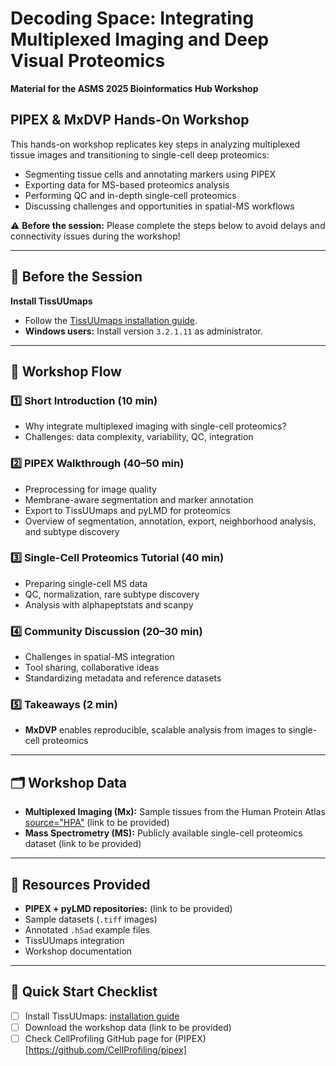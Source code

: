 
# Decoding Space: Integrating Multiplexed Imaging and Deep Visual Proteomics  
**Material for the ASMS 2025 Bioinformatics Hub Workshop**  


## PIPEX & MxDVP Hands-On Workshop  
This hands-on workshop replicates key steps in analyzing multiplexed tissue images and transitioning to single-cell deep proteomics:  
- Segmenting tissue cells and annotating markers using PIPEX  
- Exporting data for MS-based proteomics analysis  
- Performing QC and in-depth single-cell proteomics  
- Discussing challenges and opportunities in spatial-MS workflows  

⚠️ **Before the session:** Please complete the steps below to avoid delays and connectivity issues during the workshop!  

---

## 🔎 Before the Session  
**Install TissUUmaps**  
- Follow the [TissUUmaps installation guide](https://tissuumaps.github.io/installation/).  
- **Windows users:** Install version `3.2.1.11` as administrator.  

---

## 📝 Workshop Flow  
### 1️⃣ Short Introduction (10 min)  
- Why integrate multiplexed imaging with single-cell proteomics?  
- Challenges: data complexity, variability, QC, integration  

### 2️⃣ PIPEX Walkthrough (40–50 min)  
- Preprocessing for image quality  
- Membrane-aware segmentation and marker annotation  
- Export to TissUUmaps and pyLMD for proteomics  
- Overview of segmentation, annotation, export, neighborhood analysis, and subtype discovery  

### 3️⃣ Single-Cell Proteomics Tutorial (40 min)  
- Preparing single-cell MS data  
- QC, normalization, rare subtype discovery  
- Analysis with alphapeptstats and scanpy  

### 4️⃣ Community Discussion (20–30 min)  
- Challenges in spatial-MS integration  
- Tool sharing, collaborative ideas  
- Standardizing metadata and reference datasets  

### 5️⃣ Takeaways (2 min)  
- **MxDVP** enables reproducible, scalable analysis from images to single-cell proteomics  

---

## 🗂 Workshop Data  
- **Multiplexed Imaging (Mx):** Sample tissues from the Human Protein Atlas [source="HPA"](https://www.proteinatlas.org/) (link to be provided)  
- **Mass Spectrometry (MS):** Publicly available single-cell proteomics dataset (link to be provided)  

---

## 🔗 Resources Provided  
- **PIPEX + pyLMD repositories:** (link to be provided)  
- Sample datasets (`.tiff` images)  
- Annotated `.h5ad` example files  
- TissUUmaps integration  
- Workshop documentation  

---

## 🚀 Quick Start Checklist  
- [ ] Install TissUUmaps: [installation guide](https://tissuumaps.github.io/installation/)  
- [ ] Download the workshop data (link to be provided)
- [ ] Check CellProfiling GitHub page for (PIPEX)[https://github.com/CellProfiling/pipex]

